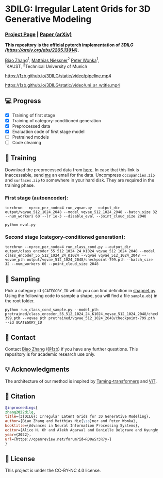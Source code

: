# 3DILG: Irregular Latent Grids for 3D Generative Modeling

### [Project Page](https://1zb.github.io/3DILG/) | [Paper (arXiv)](https://arxiv.org/abs/2205.13914)

**This repository is the official pytorch implementation of  *3DILG (https://arxiv.org/abs/2205.13914)*.**

[Biao Zhang](https://1zb.github.io/)<sup>1</sup>,
[Matthias Niessner](https://www.niessnerlab.org/)<sup>2</sup>
[Peter Wonka](http://peterwonka.net/)<sup>1</sup>,<br>
<sup>1</sup>KAUST, <sup>2</sup>Technical University of Munich


https://1zb.github.io/3DILG/static/video/pipeline.mp4

https://1zb.github.io/3DILG/static/video/uni_ar_wtitle.mp4

## :computer: Progress
- [x] Training of first stage
- [x] Training of category-conditioned generation
- [x] Preprocessed data
- [x] Evaluation code of first stage model
- [ ] Pretrained models
- [ ] Code cleaning

## :bullettrain_front: Training
Download the preprocessed data from [here](https://drive.google.com/drive/folders/1UFPi_UklH5clWKxxeL1IsxfjdUfc7i4x). In case that this link is inaccessable, send [me](mailto:biao.zhang@kaust.edu.sa) an email for the data. Uncompress `occupancies.zip` and `surfaces.zip` to somewhere in your hard disk. They are required in the training phase.

### First stage (autoencoder):
```
torchrun --nproc_per_node=4 run_vqvae.py --output_dir output/vqvae_512_1024_2048 --model vqvae_512_1024_2048 --batch_size 32 --num_workers 60 --lr 1e-3 --disable_eval --point_cloud_size 2048
```
```
python eval.py
```

### Second stage (category-conditioned generation):
```
torchrun --nproc_per_node=4 run_class_cond.py --output_dir output/class_encoder_55_512_1024_24_K1024_vqvae_512_1024_2048 --model class_encoder_55_512_1024_24_K1024 --vqvae vqvae_512_1024_2048 --vqvae_pth output/vqvae_512_1024_2048/checkpoint-799.pth --batch_size 32 --num_workers 60 --point_cloud_size 2048
```


## :balloon: Sampling
Pick a category id `$CATEGORY_ID` which you can find definition in [shapnet.py](shapenet.py). Using the following code to sample a shape, you will find a file `sample.obj` in the root folder.

```
python run_class_cond_sample.py --model_pth pretrained/class_encoder_55_512_1024_24_K1024_vqvae_512_1024_2048/checkpoint-399.pth --vqvae_pth pretrained/vqvae_512_1024_2048/checkpoint-799.pth --id $CATEGORY_ID
```

## :e-mail: Contact

Contact [Biao Zhang](mailto:biao.zhang@kaust.edu.sa) ([@1zb](https://github.com/1zb)) if you have any further questions. This repository is for academic research use only.

## :bulb: Acknowledgments
The architecture of our method is inspired by [Taming-transformers](https://github.com/CompVis/taming-transformers) and [ViT](https://github.com/google-research/vision_transformer).

## :blue_book: Citation

```bibtex
@inproceedings{
zhang2022dilg,
title={3{DILG}: Irregular Latent Grids for 3D Generative Modeling},
author={Biao Zhang and Matthias Nie{\ss}ner and Peter Wonka},
booktitle={Advances in Neural Information Processing Systems},
editor={Alice H. Oh and Alekh Agarwal and Danielle Belgrave and Kyunghyun Cho},
year={2022},
url={https://openreview.net/forum?id=RO0wSr3R7y-}
}
```

## :scroll: License

This project is under the CC-BY-NC 4.0 license.
